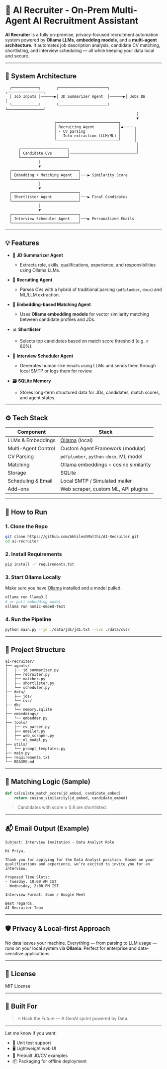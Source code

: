 # 🤖 AI Recruiter - On-Prem Multi-Agent AI Recruitment Assistant

**AI Recruiter** is a fully on-premise, privacy-focused recruitment automation system powered by **Ollama LLMs**, **embedding models**, and a **multi-agent architecture**. It automates job description analysis, candidate CV matching, shortlisting, and interview scheduling — all while keeping your data local and secure.

---

## 🧠 System Architecture

```text
  ┌────────────┐       ┌──────────────────────┐       ┌────────────────┐
  │ Job Inputs │──────▶│ JD Summarizer Agent  │──────▶│ Jobs DB        │
  └────────────┘       └──────────────────────┘       └────────────────┘
                                                           │
                                                           ▼
                      ┌────────────────────────────┐
                      │ Recruiting Agent           │◀─────┐
                      │ - CV parsing               │      │
                      │ - Info extraction (LLM/ML) │      │
                      └────────────────────────────┘      │
                                                           │
      ┌─────────────────────┐                              │
      │ Candidate CVs       │──────────────────────────────┘
      └─────────────────────┘
               │
               ▼
  ┌──────────────────────────────┐
  │ Embedding + Matching Agent   │───▶ Similarity Score
  └──────────────────────────────┘
               │
               ▼
  ┌──────────────────────────────┐
  │ Shortlister Agent            │───▶ Final Candidates
  └──────────────────────────────┘
               │
               ▼
  ┌──────────────────────────────┐
  │ Interview Scheduler Agent    │───▶ Personalized Emails
  └──────────────────────────────┘
```

---

## 💡 Features

- 🧾 **JD Summarizer Agent**
  - Extracts role, skills, qualifications, experience, and responsibilities using Ollama LLMs.

- 📄 **Recruiting Agent**
  - Parses CVs with a hybrid of traditional parsing (`pdfplumber`, `docx`) and ML/LLM extraction.

- 🧠 **Embedding-based Matching Agent**
  - Uses **Ollama embedding models** for vector similarity matching between candidate profiles and JDs.

- 📊 **Shortlister**
  - Selects top candidates based on match score threshold (e.g. ≥ 80%).

- 📅 **Interview Scheduler Agent**
  - Generates human-like emails using LLMs and sends them through local SMTP or logs them for review.

- 🗃️ **SQLite Memory**
  - Stores long-term structured data for JDs, candidates, match scores, and agent states.

---

## ⚙️ Tech Stack

| Component             | Stack                                 |
|----------------------|----------------------------------------|
| LLMs & Embeddings    | [Ollama](https://ollama.com) (local)  |
| Multi-Agent Control  | Custom Agent Framework (modular)      |
| CV Parsing           | `pdfplumber`, `python-docx`, ML model |
| Matching             | Ollama embeddings + cosine similarity |
| Storage              | SQLite                                 |
| Scheduling & Email   | Local SMTP / Simulated mailer         |
| Add-ons              | Web scraper, custom ML, API plugins   |

---

## 🚀 How to Run

### 1. Clone the Repo

```bash
git clone https://github.com/AkhileshMalthi/AI-Recruiter.git
cd ai-recruiter
```

### 2. Install Requirements

```bash
pip install -r requirements.txt
```

### 3. Start Ollama Locally

Make sure you have [Ollama](https://ollama.com) installed and a model pulled.

```bash
ollama run llama3.2
# or pull embedding model
ollama run nomic-embed-text
```

### 4. Run the Pipeline

```bash
python main.py --jd ./data/jds/jd1.txt --cvs ./data/cvs/
```

---

## 📁 Project Structure

```text
ai-recruiter/
├── agents/
│   ├── jd_summarizer.py
│   ├── recruiter.py
│   ├── matcher.py
│   ├── shortlister.py
│   └── scheduler.py
├── data/
│   ├── jds/
│   └── cvs/
├── db/
│   └── memory.sqlite
├── embeddings/
│   └── embedder.py
├── tools/
│   ├── cv_parser.py
│   ├── emailer.py
│   ├── web_scraper.py
│   └── ml_model.py
├── utils/
│   └── prompt_templates.py
├── main.py
├── requirements.txt
└── README.md
```

---

## 🧠 Matching Logic (Sample)

```python
def calculate_match_score(jd_embed, candidate_embed):
    return cosine_similarity(jd_embed, candidate_embed)
```

> Candidates with score ≥ 0.8 are shortlisted.

---

## 📬 Email Output (Example)

```text
Subject: Interview Invitation - Data Analyst Role

Hi Priya,

Thank you for applying for the Data Analyst position. Based on your qualifications and experience, we’re excited to invite you for an interview.

Proposed Time Slots:
- Tuesday, 10:00 AM IST
- Wednesday, 2:00 PM IST

Interview Format: Zoom / Google Meet

Best regards,  
AI Recruiter Team
```

---

## 🛡️ Privacy & Local-first Approach

No data leaves your machine. Everything — from parsing to LLM usage — runs on your local system via **Ollama**. Perfect for enterprise and data-sensitive applications.

---

## 📄 License

MIT License

---

## 🏁 Built For

> 🔥 Hack the Future — A GenAI sprint powered by Data.

---

Let me know if you want:
- 🧪 Unit test support
- 🖥️ Lightweight web UI
- 🧩 Prebuilt JD/CV examples
- 📦 Packaging for offline deployment
